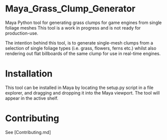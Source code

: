 # Maya_Grass_Clump_Generator
Maya Python tool for generating grass clumps for game engines from single foliage meshes
This tool is a work in progress and is not ready for production-use.

The intention behind this tool, is to generate single-mesh clumps from a selection of single foliage types (i.e. grass, flowers, ferns etc.) whilst also rendering out flat billboards of the same clump for use in real-time engines.

# Installation
This tool can be installed in Maya by locating the setup.py script in a file explorer, and dragging and dropping it into the Maya viewport. The tool will appear in the active shelf.

# Contributing
See [Contributing.md] 